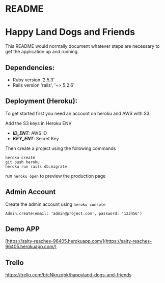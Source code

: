# README
# Happy Land Dogs and Friends
This README would normally document whatever steps are necessary to get the
application up and running.

## Dependencies:

* Ruby version
  '2.5.3'
* Rails version
  'rails', '~> 5.2.6'


## Deployment (Heroku):
To get started first you need an account on heroku and AWS with S3.

Add the S3 keys in Heroku ENV

- ***ID_ENT***: AWS ID
- ***KEY_ENT***: Secret Key

Then create a project using the following commands

```
heroku create
git push heroku 
heroku run rails db:migrate
```

run `heroku open` to preview the production page


## Admin Account
Create the admin account using `heroku console`

```
Admin.create(email: 'admin@project.com', password: '123456')
```

## Demo APP
 [https://salty-reaches-96405.herokuapp.com/](https://salty-reaches-96405.herokuapp.com/)




## Trello
  https://trello.com/b/cNknzqbk/happyland-dogs-and-friends

